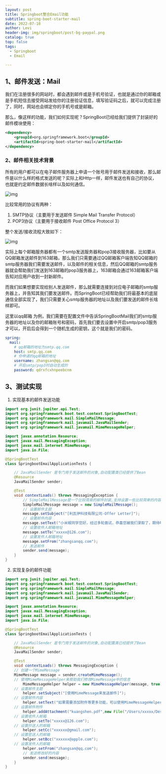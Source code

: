 ```yaml
---
layout: post
title: Springboot整合Email功能
subtitle: spring-boot-starter-mail
date: 2022-07-10
author: Levi
header-img: img/springboot/post-bg-paypal.png
catalog: true
top: false
tags:
  - Springboot
  - Email

---
```




## 1、邮件发送：Mail

我们在注册很多的网站时，都会遇到邮件或是手机号验证，也就是通过你的邮箱或是手机短信去接受网站发给你的注册验证信息，填写验证码之后，就可以完成注册了，同时，网站也会绑定你的手机号或是邮箱。

那么，像这样的功能，我们如何实现呢？SpringBoot已经给我们提供了封装好的邮件模块使用：

```xml
<dependency>
    <groupId>org.springframework.boot</groupId>
    <artifactId>spring-boot-starter-mail</artifactId>
</dependency>
```

### 2、邮件相关技术背景

所有的用户都可以在电子邮件服务器上申请一个账号用于邮件发送和接收，那么邮件是以什么样的格式发送的呢？实际上和Http一样，邮件发送也有自己的协议，也就是约定邮件数据长啥样以及如何通信。

![img](https://cdn.jsdelivr.net/gh/Levi0219/note-photo/851491-20161202143243756-1715308358.png)

比较常用的协议有两种：

1. SMTP协议（主要用于发送邮件 Simple Mail Transfer Protocol）
2. POP3协议（主要用于接收邮件 Post Office Protocol 3）

整个发送/接收流程大致如下：

![img](https://cdn.jsdelivr.net/gh/Levi0219/note-photo/u=3675146129,445744702&fm=253&fmt=auto&app=138&f=JPG.jpeg)

实际上每个邮箱服务器都有一个smtp发送服务器和pop3接收服务器，比如要从QQ邮箱发送邮件到163邮箱，那么我们只需要通过QQ邮箱客户端告知QQ邮箱的smtp服务器我们需要发送邮件，以及邮件的相关信息，然后QQ邮箱的smtp服务器就会帮助我们发送到163邮箱的pop3服务器上，163邮箱会通过163邮箱客户端告知对应用户收到一封新邮件。

而我们如果想要实现给别人发送邮件，那么就需要连接到对应电子邮箱的smtp服务器上，并告知其我们要发送邮件。而SpringBoot已经帮助我们将最基本的底层通信全部实现了，我们只需要关心smtp服务器的地址以及我们要发送的邮件长啥样即可。

这里以qq邮箱 为例，我们需要在配置文件中告诉SpringBootMail我们的smtp服务器的地址以及你的邮箱账号和密码，首先我们要去设置中开启smtp/pop3服务才可以，开启后会得到一个随机生成的密钥，这个就是我们的密码。

```yaml
spring:
  mail:
  	# qq邮箱的地址为smtp.qq.com
    host: smtp.qq.com
    # 你申请的qq邮箱的地址
    username: zhangsan@qq.com
    # 开启smtp/pop3时自动生成的
    password: qdrxfcxhnpeebcnm
```



## 3、测试实现

1. 实现基本的邮件发送功能

```java
import org.junit.jupiter.api.Test;
import org.springframework.boot.test.context.SpringBootTest;
import org.springframework.mail.SimpleMailMessage;
import org.springframework.mail.javamail.JavaMailSender;
import org.springframework.mail.javamail.MimeMessageHelper;

import javax.annotation.Resource;
import javax.mail.MessagingException;
import javax.mail.internet.MimeMessage;
import java.io.File;

@SpringBootTest
class SpringbootEmailApplicationTests {

	// JavaMailSender 是专门用于发送邮件的对象,自动配置类已经提供了Bean
	@Resource
	JavaMailSender sender;

	@Test
	void contextLoads() throws MessagingException {
      	// SimpleMailMessage是一个比较简易的邮件封装,支持设置一些比较简单的内容
		SimpleMailMessage message = new SimpleMailMessage();
		// 设置邮件主题
		message.setSubject("[利瓦伊科技有限公司-Offer Letter]");
		// 设置邮件内容
		message.setText("小米椒同学您好，经过多轮面试，恭喜您被我们录取了，期待咱们未来一起工作.");
		// 设置收件人邮箱地址
		message.setTo("xxxxx@126.com");
		// 设置发件人邮箱地址
		message.setFrom("zhangsanqq.com");
		// 发送邮件
		sender.send(message);
	}
}

```



2. 实现复杂的邮件功能

```java
import org.junit.jupiter.api.Test;
import org.springframework.boot.test.context.SpringBootTest;
import org.springframework.mail.SimpleMailMessage;
import org.springframework.mail.javamail.JavaMailSender;
import org.springframework.mail.javamail.MimeMessageHelper;

import javax.annotation.Resource;
import javax.mail.MessagingException;
import javax.mail.internet.MimeMessage;
import java.io.File;

@SpringBootTest
class SpringbootEmailApplicationTests {

	// JavaMailSender 是专门用于发送邮件的对象,自动配置类已经提供了Bean
	@Resource
	JavaMailSender sender;

	@Test
	void contextLoads() throws MessagingException {
    // 创建一个MimeMessage
    MimeMessage message = sender.createMimeMessage();
    // 使用MimeMessageHelper来帮助我们修改MimeMessage中的信息
		MimeMessageHelper helper = new MimeMessageHelper(message, true);
    // 设置邮件主题
		helper.setSubject("[使用MimeMessage来发送邮件]");
    // 设置邮件内容
		helper.setText("如果需要添加附件等更多功能，可以使用MimeMessageHelper来帮助我们完成");
    // 设置邮件附件
		helper.addAttachment("kuangshen.pdf",new File("/Users/xxxxx/Desktop/code/30、整合		     Dubbo+Zookeeper.pdf"));
    // 设置收件人邮箱
		helper.setTo("xxxxx@126.com");
    // 设置抄送人的邮箱
		helper.setCc("xxxxxx@gmail.com");
    // 设置密送人的邮箱
		helper.setBcc("xxxxxx@apple.com");
    // 设置发件人的邮箱
		helper.setFrom("zhangsan@qq.com");
		// 发送修改好的内容
		sender.send(message);
	}
}
```



